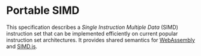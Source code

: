 # Portable SIMD

This specification describes a *Single Instruction Multiple Data* (SIMD)
instruction set that can be implemented efficiently on current popular
instruction set architectures. It provides shared semantics for
[WebAssembly][wasm] and [SIMD.js][simdjs].


[wasm]: https://webassembly.github.io/ (WebAssembly)
[simdjs]: http://tc39.github.io/ecmascript_simd/ (SIMD.js specification)
